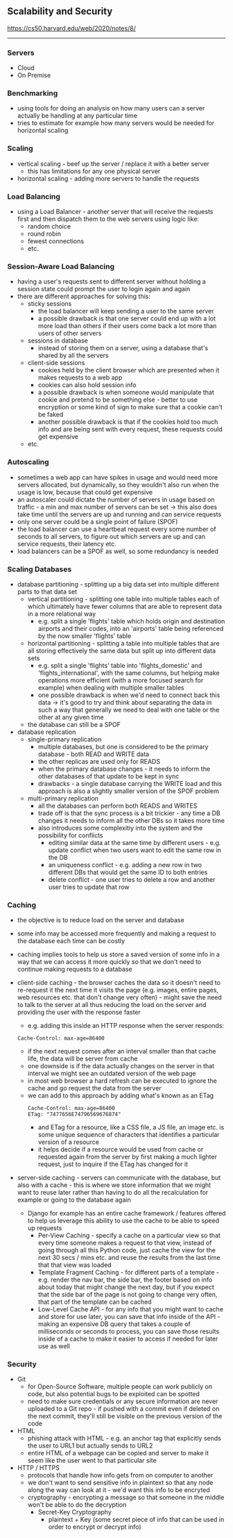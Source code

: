 ## Scalability and Security

https://cs50.harvard.edu/web/2020/notes/8/

---

### Servers

- Cloud
- On Premise

### Benchmarking

- using tools for doing an analysis on how many users can a server actually be handling at any particular time
- tries to estimate for example how many servers would be needed for horizontal scaling

### Scaling

- vertical scaling - beef up the server / replace it with a better server
    - this has limitations for any one physical server
- horizontal scaling - adding more servers to handle the requests

### Load Balancing

- using a Load Balancer - another server that will receive the requests first and then dispatch them to the web servers using logic like:
    - random choice
    - round robin
    - fewest connections
    - etc.

### Session-Aware Load Balancing

- having a user's requests sent to different server without holding a session state could prompt the user to login again and again
- there are different approaches for solving this:
    - sticky sessions 
        - the load balancer will keep sending a user to the same server
        - a possible drawback is that one server could end up with a lot more load than others if their users come back a lot more than users of other servers
    - sessions in database
        - instead of storing them on a server, using a database that's shared by all the servers
    - client-side sessions
        - cookies held by the client browser which are presented when it makes requests to a web app
        - cookies can also hold session info
        - a possible drawback is when someone would manipulate that cookie and pretend to be something else - better to use encryption or some kind of sign to make sure that a cookie can't be faked
        - another possible drawback is that if the cookies hold too much info and are being sent with every request, these requests could get expensive
    - etc.

### Autoscaling

- sometimes a web app can have spikes in usage and would need more servers allocated, but dynamically, so they wouldn't also run when the usage is low, because that could get expensive
- an autoscaler could dictate the number of servers in usage based on traffic - a min and max number of servers can be set -> this also does take time until the servers are up and running and can service requests
- only one server could be a single point of failure (SPOF)
- the load balancer can use a heartbeat request every some number of seconds to all servers, to figure out which servers are up and can service requests, their latency etc.
- load balancers can be a SPOF as well, so some redundancy is needed

### Scaling Databases

- database partitioning - splitting up a big data set into multiple different parts to that data set
    - vertical partitioning - splitting one table into multiple tables each of which ultimately have fewer columns that are able to represent data in a more relational way
        - e.g. split a single 'flights' table which holds origin and destination airports and their codes, into an 'airports' table being referenced by the now smaller 'flights' table
    - horizontal partitioning - splitting a table into multiple tables that are all storing effectively the same data but split up into different data sets
        - e.g. split a single 'flights' table into 'flights_domestic' and 'flights_international', with the same columns, but helping make operations more efficient (with a more focused search for example) when dealing with multiple smaller tables
        - one possible drawback is when we'd need to connect back this data ->  it's good to try and think about separating the data in such a way that generally we need to deal with one table or the other at any given time
    - the database can still be a SPOF
- database replication
    - single-primary replication
        - multiple databases, but one is considered to be the primary database - both READ and WRITE data
        - the other replicas are used only for READS
        - when the primary database changes - it needs to inform the other databases of that update to be kept in sync
        - drawbacks - a single database carrying the WRITE load and this approach is also a slightly smaller version of the SPOF problem
    - multi-primary replication
        - all the databases can perform both READS and WRITES
        - trade off is that the sync process is a bit trickier - any time a DB changes it needs to inform all the other DBs so it takes more time
        - also introduces some complexitiy into the system and the possibility for conflicts
            - editing similar data at the same time by different users - e.g. update conflict when two users want to edit the same row in the DB
            - an uniqueness conflict - e.g. adding a new row in two different DBs that would get the same ID to both entries
            - delete conflict - one user tries to delete a row and another user tries to update that row

### Caching

- the objective is to reduce load on the server and database
- some info may be accessed more frequently and making a request to the database each time can be costly
- caching implies tools to help us store a saved version of some info in a way that we can access it more quickly so that we don't need to continue making requests to a database
- client-side caching - the browser caches the data so it doesn't need to re-request it the next time it visits the page (e.g. images, entire pages, web resources etc. that don't change very often) - might save the need to talk to the server at all thus reducing the load on the server and providing the user with the response faster
    - e.g. adding this inside an HTTP response when the server responds:

    ```
    Cache-Control: max-age=86400
    ```
    - if the next request comes after an interval smaller than that cache life, the data will be server from cache
    - one downside is if the data actually changes on the server in that interval we might see an outdated version of the web page
    - in most web browser a hard refresh can be executed to ignore the cache and go request the data from the server
    - we can add to this approach by adding what's known as an ETag
        ```
        Cache-Control: max-age=86400
        ETag: "7477656E74796569676874"
        ```
        - and ETag for a resource, like a CSS file, a JS file, an image etc. is some unique sequence of characters that identifies a particular version of a resource
        - it helps decide if a resource would be used from cache or requested again from the server by first making a much lighter request, just to inquire if the ETag has changed for it
- server-side caching - servers can communicate with the database, but also with a cache - this is where we store information that we might want to reuse later rather than having to do all the recalculation for example or going to the database again
    - Django for example has an entire cache framework / features offered to help us leverage this ability to use the cache to be able to speed up requests
        - Per-View Caching - specify a cache on a particular view so that every time someone makes a request to that view, instead of going through all this Python code, just cache the view for the next 30 secs / mins etc. and reuse the results from the last time that that view was loaded
        - Template Fragment Caching - for different parts of a template - e.g. render the nav bar, the side bar, the footer based on info about today that might change the next day, but if you expect that the side bar of the page is not going to change very often, that part of the template can be cached
        - Low-Level Cache API - for any info that you might want to cache and store for use later, you can save that info inside of the API - making an expensive DB query that takes a couple of milliseconds or seconds to process, you can save those results inside of a cache to make it easier to access if needed for later use as well

### Security

- Git
    - for Open-Source Software, multiple people can work publicly on code, but also potential bugs to be exploited can be spotted
    - need to make sure credentials or any secure information are never uploaded to a Git repo - if pushed with a commit even if deleted on the next commit, they'll still be visible on the previous version of the code
- HTML 
    - phishing attack with HTML - e.g. an anchor tag that explicitly sends the user to URL1 but actually sends to URL2
    - entire HTML of a webpage can be copied and server to make it seem like the user went to that particular site
- HTTP / HTTPS 
    - protocols that handle how info gets from on computer to another
    - we don't want to send sensitive info in plaintext so that any node along the way can look at it - we'd want this info to be encryted
    - cryptography - encrypting a message so that someone in the middle won't be able to do the decryption
        - Secret-Key Cryptography
            - plaintext + Key (some secret piece of info that can be used in order to encrypt or decrypt info)
